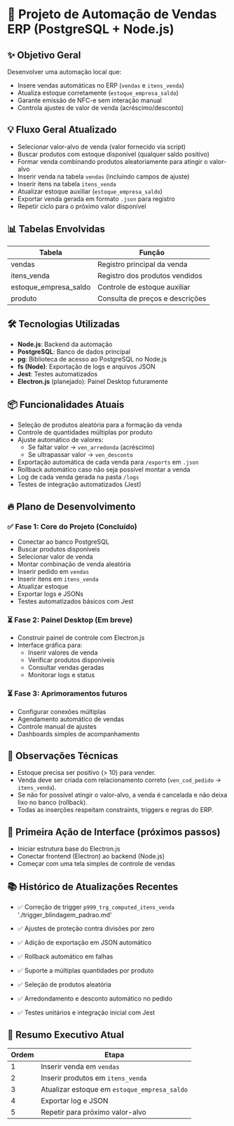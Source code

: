 <!-- @format -->

# 🛒 Projeto de Automação de Vendas ERP (PostgreSQL + Node.js)

## ✨ Objetivo Geral

Desenvolver uma automação local que:

- Insere vendas automáticas no ERP (`vendas` e `itens_venda`)
- Atualiza estoque corretamente (`estoque_empresa_saldo`)
- Garante emissão de NFC-e sem interação manual
- Controla ajustes de valor de venda (acréscimo/desconto)

## 💡 Fluxo Geral Atualizado

- Selecionar valor-alvo de venda (valor fornecido via script)
- Buscar produtos com estoque disponível (qualquer saldo positivo)
- Formar venda combinando produtos aleatoriamente para atingir o valor-alvo
- Inserir venda na tabela `vendas` (incluindo campos de ajuste)
- Inserir itens na tabela `itens_venda`
- Atualizar estoque auxiliar (`estoque_empresa_saldo`)
- Exportar venda gerada em formato `.json` para registro
- Repetir ciclo para o próximo valor disponível

## 📊 Tabelas Envolvidas

| Tabela                | Função                          |
| --------------------- | ------------------------------- |
| vendas                | Registro principal da venda     |
| itens_venda           | Registro dos produtos vendidos  |
| estoque_empresa_saldo | Controle de estoque auxiliar    |
| produto               | Consulta de preços e descrições |

## 🛠️ Tecnologias Utilizadas

- **Node.js**: Backend da automação
- **PostgreSQL**: Banco de dados principal
- **pg**: Biblioteca de acesso ao PostgreSQL no Node.js
- **fs (Node)**: Exportação de logs e arquivos JSON
- **Jest**: Testes automatizados
- **Electron.js** (planejado): Painel Desktop futuramente

## 📦 Funcionalidades Atuais

- Seleção de produtos aleatória para a formação da venda
- Controle de quantidades múltiplas por produto
- Ajuste automático de valores:
  - Se faltar valor → `ven_arredonda` (acréscimo)
  - Se ultrapassar valor → `ven_desconto`
- Exportação automática de cada venda para `/exports` em `.json`
- Rollback automático caso não seja possível montar a venda
- Log de cada venda gerada na pasta `/logs`
- Testes de integração automatizados (Jest)

## 🔥 Plano de Desenvolvimento

### ✅ Fase 1: Core do Projeto (Concluído)

- Conectar ao banco PostgreSQL
- Buscar produtos disponíveis
- Selecionar valor de venda
- Montar combinação de venda aleatória
- Inserir pedido em `vendas`
- Inserir itens em `itens_venda`
- Atualizar estoque
- Exportar logs e JSONs
- Testes automatizados básicos com Jest

### ⏳ Fase 2: Painel Desktop (Em breve)

- Construir painel de controle com Electron.js
- Interface gráfica para:
  - Inserir valores de venda
  - Verificar produtos disponíveis
  - Consultar vendas geradas
  - Monitorar logs e status

### ⏳ Fase 3: Aprimoramentos futuros

- Configurar conexões múltiplas
- Agendamento automático de vendas
- Controle manual de ajustes
- Dashboards simples de acompanhamento

## 🔧 Observações Técnicas

- Estoque precisa ser positivo (> 10) para vender.
- Venda deve ser criada com relacionamento correto (`ven_cod_pedido` →
  `itens_venda`).
- Se não for possível atingir o valor-alvo, a venda é cancelada e não deixa lixo
  no banco (rollback).
- Todas as inserções respeitam constraints, triggers e regras do ERP.

## 📌 Primeira Ação de Interface (próximos passos)

- Iniciar estrutura base do Electron.js
- Conectar frontend (Electron) ao backend (Node.js)
- Começar com uma tela simples de controle de vendas

## 📚 Histórico de Atualizações Recentes

- ✅ Correção de trigger `p999_trg_computed_itens_venda` 
'./trigger_blindagem_padrao.md'

- ✅ Ajustes de proteção contra divisões por zero
- ✅ Adição de exportação em JSON automático
- ✅ Rollback automático em falhas
- ✅ Suporte a múltiplas quantidades por produto
- ✅ Seleção de produtos aleatória
- ✅ Arredondamento e desconto automático no pedido
- ✅ Testes unitários e integração inicial com Jest

## 🚀 Resumo Executivo Atual

| Ordem | Etapa                                        |
| ----- | -------------------------------------------- |
| 1     | Inserir venda em `vendas`                    |
| 2     | Inserir produtos em `itens_venda`            |
| 3     | Atualizar estoque em `estoque_empresa_saldo` |
| 4     | Exportar log e JSON                          |
| 5     | Repetir para próximo valor-alvo              |
